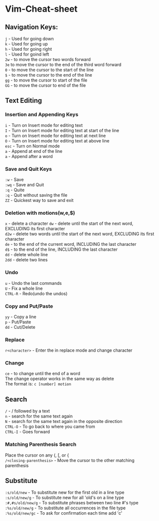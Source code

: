 # Vim-Cheat-sheet

## Navigation Keys:
`j` - Used for going down  
`k` - Used for going up  
`h` - Used for going right  
`l` - Used for goind left  
`2w` - to move the cursor two words forward  
`3e`  to move the cursor to the end of the third word forward  
`0` - to move the cursor to the start of the line  
`$` - to move the cursor to the end of the line  
`gg` - to move the cursor to start of the file  
`GG` - to move the cursor to end of the file  

## Text Editing
### Insertion and Appending Keys
`i`   - Turn on Insert mode for editing text  
`I`   - Turn on Insert mode for editing text at start of the line  
`o`   - Turn on Insert mode for editing text at next line  
`O`   - Turn on Insert mode for editing text at above line  
`esc` -  Turn on Normal mode  
`a` - Append at end of the line  
`a` - Append after a word  

### Save and Quit Keys
`:w` - Save  
`:wq` - Save and Quit  
`:q` - Quite  
`:q` - Quit without saving the file  
`ZZ` - Quickest way to save and exit  

### Deletion with motions(w,e,$)
`x` - delete a character
`dw` - delete until the start of the next word, EXCLUDING its first character  
`d2w` - delete two words until the start of the next word, EXCLUDING its first character  
`de` - to the end of the current word, INCLUDING the last character  
`d$` - to the end of the line, INCLUDING the last character  
`dd` - delete whole line  
`2dd` - delete two lines  

### Undo
`u` - Undo the last commands  
`U` - Fix a whole line  
`CTRL-R` - Redo(undo the undos)  

### Copy and Put/Paste
`yy` - Copy a line  
`p` - Put/Paste  
`dd` - Cut/Delete  

### Replace
`r<character>` - Enter the in replace mode and change character  

### Change
`ce` - to change until the end of a word  
The change operator works in the same way as delete  
The format is:
`c [number] motion`

## Search
`/` - / followed by a text  
`n` - search for the same text again  
`N` - search for the same text again in the opposite direction  
`CTRL-O` - To go back to where you came from  
`CTRL-I` - Goes forward
### Matching Parenthesis Search
Place the cursor on any (, [, or {  
`/<closing-parenthesis>` - Move the cursor to the other matching parenthesis

## Substitute
`:s/old/new` - To substitute new for the first old in a line type  
`:s/old/new/g` - To substitute new for all 'old's on a line type  
`:#,#s/old/new/g` - To substitute phrases between two line #'s type  
`:%s/old/new/g` - To substitute all occurrences in the file type  
`:%s/old/new/gc` - To ask for confirmation each time add 'c'  


